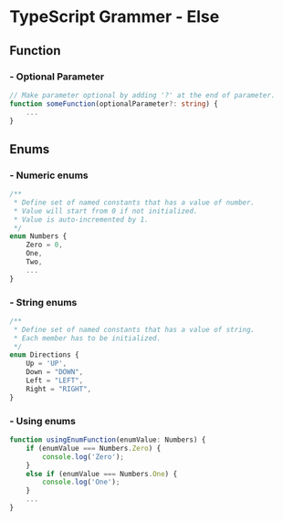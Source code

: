 TypeScript Grammer - Else
=========================

Function
--------

### - Optional Parameter

```typescript
// Make parameter optional by adding '?' at the end of parameter.
function someFunction(optionalParameter?: string) {
    ...
}
```

Enums
-----

### - Numeric enums

```typescript
/**
 * Define set of named constants that has a value of number.
 * Value will start from 0 if not initialized.
 * Value is auto-incremented by 1.
 */
enum Numbers {
    Zero = 0,
    One,
    Two,
    ...
}
```

### - String enums

```typescript
/**
 * Define set of named constants that has a value of string.
 * Each member has to be initialized.
 */
enum Directions {
    Up = 'UP',
    Down = "DOWN",
    Left = "LEFT",
    Right = "RIGHT",
}
```

### - Using enums

```typescript
function usingEnumFunction(enumValue: Numbers) {
    if (enumValue === Numbers.Zero) {
        console.log('Zero');
    }
    else if (enumValue === Numbers.One) {
        console.log('One');
    }
    ...
}
```